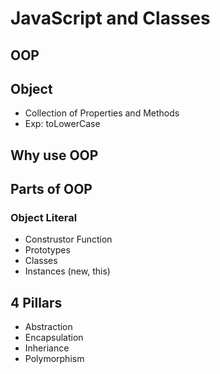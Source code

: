 # JavaScript and Classes

## OOP

## Object
- Collection of Properties and Methods
- Exp: toLowerCase

## Why use OOP

## Parts of OOP
### Object Literal

- Construstor Function
- Prototypes
- Classes
- Instances (new, this)


## 4 Pillars
- Abstraction
- Encapsulation
- Inheriance
- Polymorphism
